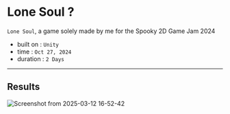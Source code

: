 # Lone Soul ?

```Lone Soul```, a game solely made by me for the Spooky 2D Game Jam 2024

 - built on : ```Unity```
 - time : ```Oct 27, 2024```
 - duration : ```2 Days```

---
## Results
![Screenshot from 2025-03-12 16-52-42](https://github.com/user-attachments/assets/5d66c777-292e-4f4b-b0e9-533d91a6af70)
